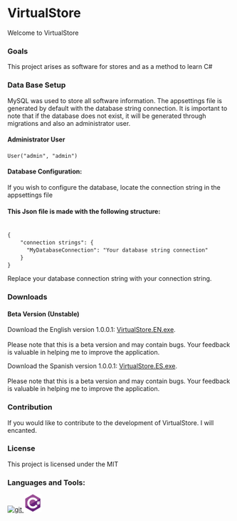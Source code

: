 <h1> VirtualStore</h1>

</h3>Welcome to VirtualStore</h3>

<h3>Goals</h3>
<p>This project arises as software for stores and as a method to learn C#</p>

<h3>Data Base Setup</h3>
<p>MySQL was used to store all software information. The appsettings file is generated by default with the database string connection. It is important to note that if the database does not exist, it will be generated through migrations and also an administrator user.</p>

<h4>Administrator User</h4>
<code>User("admin", "admin")</code>

<h4>Database Configuration:</h4>
 <p>If you wish to configure the database, locate the connection string in the appsettings file</p>

<h4>This Json file is made with the following structure:</h4>

<code>
{
    "connection strings": {
      "MyDatabaseConnection": "Your database string connection"
    }
}
</code>

<p>Replace your database connection string with your connection string.</p>


<h3>Downloads</h3>

<h4>Beta Version (Unstable)</h4>

<p>Download the English version 1.0.0.1: <a href="https://download848.mediafire.com/stuo1xtm4angH2WOYNBpoWbEUW83EyCI6OWw-mGHmkc9ti2yREAQamPVnat6BML6d95lLwntu2KL8BC_kBjguMSTsKsA2r-frp52y0O6zT55iUtZBuc9P14VsnFfsXE-2XtMiUqYLhbaopdC4i511QwGdTgFNFBiEOJhkXBeRJXkaQ/613w31l9a42pxhg/VirtualStore.Setup.exe">VirtualStore.EN.exe</a>. <br></br>
Please note that this is a beta version and may contain bugs. Your feedback is valuable in helping me to improve the application.</p>

<p>Download the Spanish version 1.0.0.1: <a href="https://download1323.mediafire.com/bd9civ8byevgcHERY5Nt5MEggrhBLHSeR5oIdLjJkjXGEwUfah87Tz10mYR5taJ8BTcheqMSkMCzGDxlxaSyATceZLdIuUcpI-FazTOT-n2W59BQ4PtGBGp_YOmeozIqx6JlaLyPkjDf_k513IgZrxbfoxn2VdoJgtKcTe_TJJwDvw/p6p3lf77cjsx8cn/VirtualStore.Setup.ES.exe">VirtualStore.ES.exe</a>. <br></br>
Please note that this is a beta version and may contain bugs. Your feedback is valuable in helping me to improve the application.</p>




<h3>Contribution</h3>
<p>If you would like to contribute to the development of VirtualStore. I will encanted.</p>


<h3>License</h3>
<p>This project is licensed under the MIT</p>

<h3 align="left">Languages and Tools:</h3>
<p align="left"> <a href="https://git-scm.com/" target="_blank" rel="noreferrer"> <img src="https://www.vectorlogo.zone/logos/git-scm/git-scm-icon.svg" alt="git" width="40" height="40"/> </a> <a href="https://www.c#.org" target="_blank" rel="noreferrer"> <img src="https://raw.githubusercontent.com/devicons/devicon/master/icons/csharp/csharp-original.svg" alt="c#" width="40" height="40"/> </a> </p>
